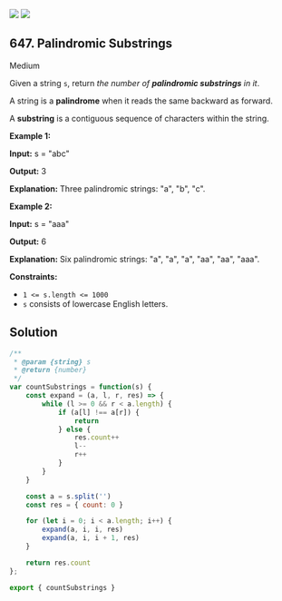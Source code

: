 [![](https://img.shields.io/github/stars/LeetCode-in-JavaScript/LeetCode-in-JavaScript?label=Stars&style=flat-square)](https://github.com/LeetCode-in-JavaScript/LeetCode-in-JavaScript)
[![](https://img.shields.io/github/forks/LeetCode-in-JavaScript/LeetCode-in-JavaScript?label=Fork%20me%20on%20GitHub%20&style=flat-square)](https://github.com/LeetCode-in-JavaScript/LeetCode-in-JavaScript/fork)

## 647\. Palindromic Substrings

Medium

Given a string `s`, return _the number of **palindromic substrings** in it_.

A string is a **palindrome** when it reads the same backward as forward.

A **substring** is a contiguous sequence of characters within the string.

**Example 1:**

**Input:** s = "abc"

**Output:** 3

**Explanation:** Three palindromic strings: "a", "b", "c".

**Example 2:**

**Input:** s = "aaa"

**Output:** 6

**Explanation:** Six palindromic strings: "a", "a", "a", "aa", "aa", "aaa".

**Constraints:**

*   `1 <= s.length <= 1000`
*   `s` consists of lowercase English letters.

## Solution

```javascript
/**
 * @param {string} s
 * @return {number}
 */
var countSubstrings = function(s) {
    const expand = (a, l, r, res) => {
        while (l >= 0 && r < a.length) {
            if (a[l] !== a[r]) {
                return
            } else {
                res.count++
                l--
                r++
            }
        }
    }

    const a = s.split('')
    const res = { count: 0 }

    for (let i = 0; i < a.length; i++) {
        expand(a, i, i, res)
        expand(a, i, i + 1, res)
    }

    return res.count
};

export { countSubstrings }
```